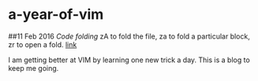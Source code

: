 a-year-of-vim
=============

##11 Feb 2016
*Code folding* zA to fold the file, za to fold a particular block, zr to open a fold. [link](http://smartic.us/2009/04/06/code-folding-in-vim/)


I am getting better at VIM by learning one new trick a day. This is a blog to keep me going.
